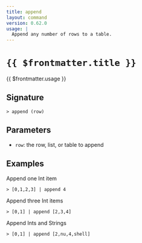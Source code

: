 ```yaml
---
title: append
layout: command
version: 0.62.0
usage: |
  Append any number of rows to a table.
---
```


# `{{ $frontmatter.title }}`

<div style='white-space: pre-wrap;'>{{ $frontmatter.usage }}</div>

## Signature

```> append (row)```

## Parameters

 -  `row`: the row, list, or table to append

## Examples

Append one Int item
```shell
> [0,1,2,3] | append 4
```

Append three Int items
```shell
> [0,1] | append [2,3,4]
```

Append Ints and Strings
```shell
> [0,1] | append [2,nu,4,shell]
```
